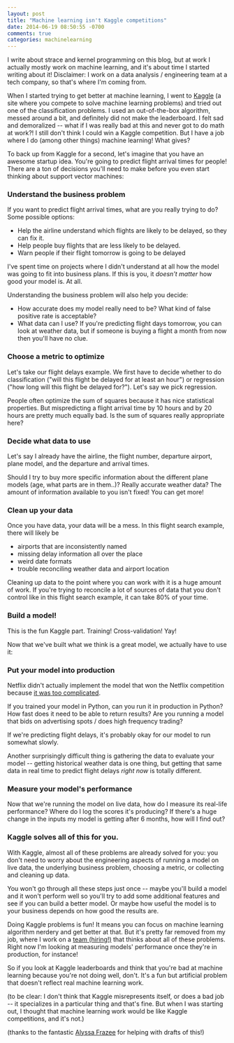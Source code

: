 ```yaml
---
layout: post
title: "Machine learning isn't Kaggle competitions"
date: 2014-06-19 08:50:55 -0700
comments: true
categories: machinelearning
---
```


I write about strace and kernel programming on this blog, but at work
I actually mostly work on machine learning, and it's about time I
started writing about it! Disclaimer: I work on a data analysis /
engineering team at a tech company, so that's where I'm coming from.

When I started trying to get better at machine learning, I went to
[Kaggle](http://www.kaggle.com/) (a site where you compete to solve
machine learning problems) and tried out one of the classification
problems. I used an
out-of-the-box algorithm, messed around a bit, and definitely did not
make the leaderboard. I felt sad and demoralized -- what if I
was really bad at this and never got to do math at work?! I still 
don't think I could win a Kaggle competition. But I have a job where I do
(among other things) machine learning! What gives?

To back up from Kaggle for a second, let's imagine that you have an
awesome startup idea. You're going to predict flight arrival times for
people! There are a ton of decisions you'll need to make before you even
start thinking about support vector machines:

### Understand the business problem

If you want to predict flight arrival times, what are you really
trying to do? Some possible options:

* Help the airline understand which flights are likely to be delayed, so
  they can fix it.
* Help people buy flights that are less likely to be delayed.
* Warn people if their flight tomorrow is going to be delayed

I've spent time on projects where I didn't understand at all how the
model was going to fit into business plans. If this is you, it *doesn't
matter* how good your model is. At all.

Understanding the business problem will also help you decide:

* How accurate does my model really need to be? What kind of false
  positive rate is acceptable?
* What data can I use? If you're predicting flight days tomorrow, you
  can look at weather data, but if someone is buying a flight a month
  from now then you'll have no clue.

### Choose a metric to optimize

Let's take our flight delays example. We first have to decide whether to
do classification ("will this flight be delayed for at least an hour")
or regression ("how long will this flight be delayed for?"). Let's say
we pick regression.

People often optimize the sum of squares because it has nice statistical
properties. But mispredicting a flight arrival time by 10 hours and by
20 hours are pretty much equally bad. Is the sum of squares really
appropriate here?

### Decide what data to use

Let's say I already have the airline, the flight number, departure
airport, plane model, and the departure and arrival times.

Should I try to buy more specific information about the different plane
models (age, what parts are in them..)? Really accurate weather data?
The amount of information available to you isn't fixed! You can get
more!


### Clean up your data

Once you have data, your data will be a mess. In this flight search
example, there will likely be

* airports that are inconsistently named
* missing delay information all over the place
* weird date formats
* trouble reconciling weather data and airport location

Cleaning up data to the point where you can work with it is a
huge amount of work. If you're trying to reconcile a lot of sources of
data that you don't control like in this flight search example, it can
take 80% of your time.

### Build a model!

This is the fun Kaggle part. Training! Cross-validation! Yay!

Now that we've built what we think is a great model, we actually have to
use it:

### Put your model into production

Netflix didn't actually implement the model that
won the Netflix competition because
[it was too complicated](http://www.forbes.com/sites/ryanholiday/2012/04/16/what-the-failed-1m-netflix-prize-tells-us-about-business-advice/).

If you trained your model in Python, can you run it in production in
Python? How fast does it need to be able to return results? Are you
running a model that bids on advertising spots / does high frequency
trading?

If we're predicting flight delays, it's probably okay for our model to
run somewhat slowly.

Another surprisingly difficult thing is gathering the data to evaluate
your model -- getting historical weather data is one thing, but getting
that same data in real time to predict flight delays *right now* is
totally different.

### Measure your model's performance

Now that we're running the model on live data, how do I measure its
real-life performance? Where do I log the scores it's producing? If
there's a huge change in the inputs my model is getting after 6 months,
how will I find out?


### Kaggle solves all of this for you.

With Kaggle, almost all of these problems are already solved for you:
you don't need to worry about the engineering aspects of running a
model on live data, the underlying business problem, choosing a metric,
or collecting and cleaning up data.

You won't go through all these steps just once -- maybe you'll build a
model and it won't perform well so you'll try to add some additional
features and see if you can build a better model. Or maybe how useful
the model is to your business depends on how good the results are.

Doing Kaggle problems is fun! It means you can focus on machine
learning algorithm nerdery and get better at that. But it's pretty far
removed from my job, where I work on a
[team (hiring!)](https://stripe.com/jobs#data_engineer) that thinks
about all of these problems. Right now I'm looking at measuring
models' performance once they're in production, for instance!

So if you look at Kaggle leaderboards and think that you're bad at
machine learning because you're not doing well, don't. It's a fun but
artificial problem that doesn't reflect real machine learning work.

(to be clear: I don't think that Kaggle misrepresents itself, or does
a bad job -- it specializes in a particular thing and that's fine. But
when I was starting out, I thought that machine learning work would be
like Kaggle competitions, and it's not.)

(thanks to the fantastic [Alyssa Frazee](http://alyssafrazee.com/) for
helping with drafts of this!)
